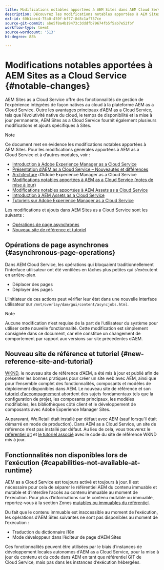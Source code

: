 ```yaml
---
title: Modifications notables apportées à AEM Sites dans AEM Cloud Service
description: Découvrez les modifications notables apportées à AEM Sites dans AEM Cloud Service
exl-id: 60b1aec4-75a0-459f-bf77-8d8c1af757ce
source-git-commit: abe5f8a4b19473c3dddfb79674fb5f5ab7e52fbf
workflow-type: tm+mt
source-wordcount: '513'
ht-degree: 88%

---
```



# Modifications notables apportées à AEM Sites as a Cloud Service {#notable-changes}

AEM Sites as a Cloud Service offre des fonctionnalités de gestion de l’expérience intégrées de façon natives au cloud à la plateforme AEM as a Cloud Service. Outre les avantages principaux d’AEM as a Cloud Service, tels que l’évolutivité native du cloud, le temps de disponibilité et la mise à jour permanente, AEM Sites as a Cloud Service fournit également plusieurs modifications et ajouts spécifiques à Sites.

>[!NOTE]
>Ce document met en évidence les modifications notables apportées à AEM Sites. Pour les modifications générales apportées à AEM as a Cloud Service et à d’autres modules, voir :
>
>* [Introduction à Adobe Experience Manager as a Cloud Service](/help/overview/introduction.md)
>* [Présentation d’AEM as a Cloud Service – Nouveautés et différences](/help/overview/what-is-new-and-different.md)
>* [Architecture](/help/overview/architecture.md) d’Adobe Experience Manager as a Cloud Service
>* [Modifications notables apportées à AEM as a Cloud Service (notes de mise à jour)](/help/release-notes/aem-cloud-changes.md)
>* [Modifications notables apportées à AEM Assets as a Cloud Service](/help/assets/assets-cloud-changes.md)
>* [Introduction à AEM Assets as a Cloud Service](/help/assets/overview.md)
>* [Tutoriels sur Adobe Experience Manager as a Cloud Service](https://experienceleague.adobe.com/docs/experience-manager-learn/cloud-service/overview.html?lang=fr)

Les modifications et ajouts dans AEM Sites as a Cloud Service sont les suivants :

* [Opérations de page asynchrones](#asynchronous-page-operations)
* [Nouveau site de référence et tutoriel](#new-reference-site-and-tutorial)

## Opérations de page asynchrones {#asynchronous-page-operations}

Dans AEM Cloud Service, les opérations qui bloquaient traditionnellement l’interface utilisateur ont été ventilées en tâches plus petites qui s’exécutent en arrière-plan.

* Déplacer des pages
* Déployer des pages

L’initiateur de ces actions peut vérifier leur état dans une nouvelle interface utilisateur sur `/mnt/overlay/dam/gui/content/asyncjobs.html`.

>[!NOTE]
>
>Aucune modification n’est requise de la part de l’utilisateur du système pour utiliser cette nouvelle fonctionnalité. Cette modification est simplement consignée dans ce document, car elle constitue un changement de comportement par rapport aux versions sur site précédentes d’AEM.

## Nouveau site de référence et tutoriel {#new-reference-site-and-tutorial}

[WKND](https://wknd.site/), le nouveau site de référence d’AEM, a été mis à jour et publié afin de présenter les bonnes pratiques pour créer un site web avec AEM, ainsi que pour l’ensemble complet des fonctionnalités, composants et modèles de déploiement disponibles dans AEM. Le nouveau site de référence et son [tutoriel d’accompagnement](https://experienceleague.adobe.com/docs/experience-manager-learn/getting-started-wknd-tutorial-develop/overview.html?lang=fr) abordent des sujets fondamentaux tels que la configuration de projet, les composants principaux, les modèles modifiables, les bibliothèques côté client et le développement de composants avec Adobe Experience Manager Sites.

Auparavant, We.Retail était installé par défaut avec AEM (sauf lorsqu’il était démarré en mode de production). Dans AEM as a Cloud Service, un site de référence n’est pas installé par défaut. Au lieu de cela, vous trouverez le [référentiel git](https://github.com/adobe/aem-guides-wknd/) et [le tutoriel associé](https://experienceleague.adobe.com/docs/experience-manager-learn/getting-started-wknd-tutorial-develop/overview.html?lang=fr) avec le code du site de référence WKND mis à jour.

## Fonctionnalités non disponibles lors de l’exécution {#capabilities-not-available-at-runtime}

AEM as a Cloud Service est toujours activé et toujours à jour. Il est nécessaire pour cela de séparer le référentiel AEM du contenu immuable et mutable et d’interdire l’accès au contenu immuable au moment de l’exécution. Pour plus d’informations sur le contenu mutable ou immuable, reportez-vous à la section Zones [mutables ou immuables du référentiel](/help/implementing/developing/introduction/aem-project-content-package-structure.md#mutable-vs-immutable).

Du fait que le contenu immuable est inaccessible au moment de l’exécution, les opérations d’AEM Sites suivantes ne sont pas disponibles au moment de l’exécution :

* Traduction du dictionnaire i18n
* Mode développeur dans l’éditeur de page d’AEM Sites

Ces fonctionnalités peuvent être utilisées par le biais d’instances de développement locales autonomes d’AEM as a Cloud Service, pour la mise à jour du contenu et du code dans AEM en tant que référentiel GIT de Cloud Service, mais pas dans les instances d’exécution hébergées.
